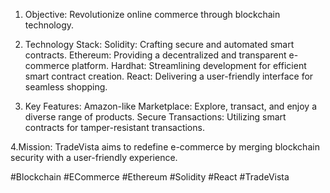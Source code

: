 1. Objective: Revolutionize online commerce through blockchain technology.

2. Technology Stack:
Solidity: Crafting secure and automated smart contracts.
Ethereum: Providing a decentralized and transparent e-commerce platform.
Hardhat: Streamlining development for efficient smart contract creation.
React: Delivering a user-friendly interface for seamless shopping.

3. Key Features:
Amazon-like Marketplace: Explore, transact, and enjoy a diverse range of products.
Secure Transactions: Utilizing smart contracts for tamper-resistant transactions.

4.Mission:
TradeVista aims to redefine e-commerce by merging blockchain security with a user-friendly experience. 

#Blockchain #ECommerce #Ethereum #Solidity #React #TradeVista
